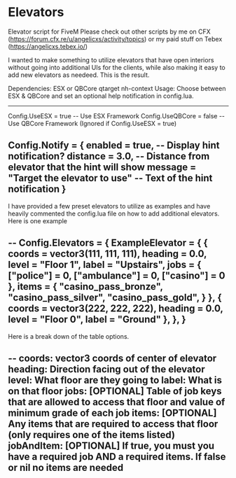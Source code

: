 # Elevators
Elevator script for FiveM Please check out other scripts by me on CFX (https://forum.cfx.re/u/angelicxs/activity/topics) or my paid stuff on Tebex (https://angelicxs.tebex.io/)

I wanted to make something to utilize elevators that have open interiors without going into additional UIs for the clients, while also making it easy to add new elevators as needeed. This is the result.

Dependencies:
ESX or QBCore
qtarget
nh-context
Usage:
Choose between ESX & QBCore and set an optional help notification in config.lua.

---
Config.UseESX = true                            -- Use ESX Framework
Config.UseQBCore = false                        -- Use QBCore Framework (Ignored if Config.UseESX = true)

Config.Notify = {
	enabled = true,                         -- Display hint notification?
	distance = 3.0,                         -- Distance from elevator that the hint will show
	message = "Target the elevator to use"  -- Text of the hint notification
}
--

I have provided a few preset elevators to utilize as examples and have heavily commented the config.lua file on how to add additional elevators. Here is one example

--
Config.Elevators = {
	ExampleElevator = {
		{
			coords = vector3(111, 111, 111),
			heading = 0.0,
			level = "Floor 1",
			label = "Upstairs",
			jobs = {
				["police"] = 0,
				["ambulance"] = 0,
				["casino"] = 0
			},
			items = {
				"casino_pass_bronze",
				"casino_pass_silver",
				"casino_pass_gold",
			}
		},
		{
			coords = vector3(222, 222, 222),
			heading = 0.0,
			level = "Floor 0",
			label = "Ground"
		},
	},
}
--

Here is a break down of the table options.

--
coords: vector3 coords of center of elevator
heading: Direction facing out of the elevator
level: What floor are they going to
label: What is on that floor
jobs: [OPTIONAL] Table of job keys that are allowed to access that floor and value of minimum grade of each job
items: [OPTIONAL] Any items that are required to access that floor (only requires one of the items listed)
jobAndItem: [OPTIONAL] If true, you must you have a required job AND a required items. If false or nil no items are needed
--

